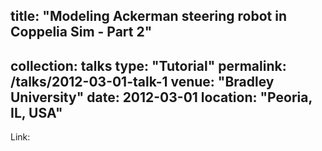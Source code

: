 
title: "Modeling Ackerman steering robot in Coppelia Sim - Part 2"
--
collection: talks
type: "Tutorial"
permalink: /talks/2012-03-01-talk-1
venue: "Bradley University"
date: 2012-03-01
location: "Peoria, IL, USA"
---

Link:



